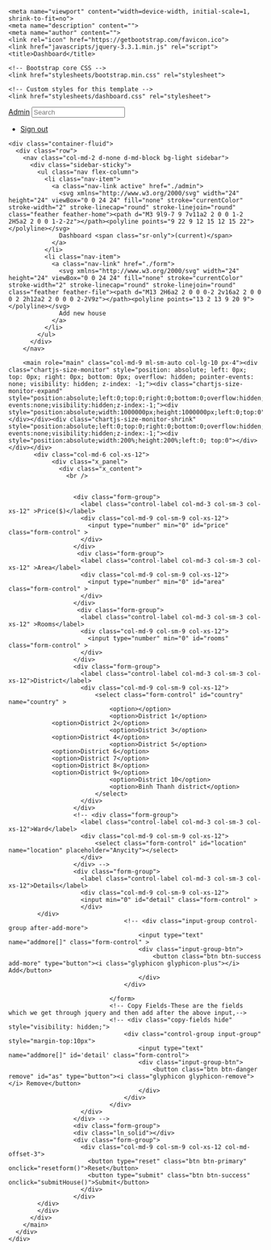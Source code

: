 <!DOCTYPE html>
<html lang="en"><head><meta http-equiv="Content-Type" content="text/html; charset=UTF-8">
<script src="https://ajax.googleapis.com/ajax/libs/jquery/3.3.1/jquery.min.js"></script>
<script src="javascripts/main.js"></script>
<script>jQuery(function($) {
    var locations = {
        'District 1': ['Ward 1', 'Ward 2', 'Ward 3'],
        'District 3': ['Ward 4', 'Ward 5', 'Ward 6'],
        'District 5': ['Ward 7', 'Ward 8', 'Ward 9'],
        'District 10': ['Ward 10', 'Ward 11', 'Ward 12'],
        'Binh Thanh district': ['Ward 14', 'Ward 15', 'Ward 16'],
    }
    
    var $locations = $('#location');
    $('#country').change(function () {
        var country = $(this).val(), lcns = locations[country] || [];
        
        var html = $.map(lcns, function(lcn){
            return '<option value="' + lcn + '">' + lcn + '</option>'
        }).join('');
        $locations.html(html)
    });
});
	

window.onload = function(){
  var id=parseInt(getParameterByName('idhouse'));
  if(!isNaN(id)) {
    HouseRentingContract.houseStructs(parseInt(id),function(err,house){
      document.getElementById('country').value=house[0];
      document.getElementById('price').value=house[6];
      document.getElementById('area').value=house[2];
      document.getElementById('rooms').value=house[3];
      document.getElementById('detail').value=house[4];
    });
   

  }
}

function getParameterByName(name, url) {
    if (!url) url = window.location.href;
    name = name.replace(/[\[\]]/g, '\\$&');
    var regex = new RegExp('[?&]' + name + '(=([^&#]*)|&|#|$)'),
        results = regex.exec(url);
    if (!results) return null;
    if (!results[2]) return '';
    return decodeURIComponent(results[2].replace(/\+/g, ' '));
};

function submitHouse() {
  var id=parseInt(getParameterByName('idhouse'));
  var district= document.getElementById('country').value;
  var price=parseInt(document.getElementById('price').value);
  var area=parseInt(document.getElementById('area').value);
  var rooms=parseInt(document.getElementById('rooms').value);
  var detail=document.getElementById('detail').value;
  if(!isNaN(id)) {
    HouseRentingContract.updateHouse(id,district,'ward 1',area,rooms,detail,price,{gas:3000000},function(error,success){
        if(success) alert('Done');
      });
  }
  else {
    HouseRentingContract.newHouse(district,'ward 1',area,rooms,detail,price,{gas:3000000},function(error,success){
        if(success) alert('Done');
      });
  }
  location.reload();
  
};   
  //instance.newHouse('1','ward 1',5,4,'air-conditioner',1000000000000000000,{from:web3.eth.accounts[0],gas:3000000});
  // instance.newHouseContract(0,2018,05,2018,09,'vinhho2508@gmail.com',{from:web3.eth.accounts[1],gas:3000000,value:1000000000000000000});
  //instance.payEachMonth({from:web3.eth.accounts[1],gas:3000000,value:1000000000000000000});
  //instance.deleteHouse(4,{from:web3.eth.accounts[0],gas:3000000});
  //alert(instance.houseStructs(0)[6]);
</script>
<script>
	function resetform() {
		document.getElementById("price").value="";
    document.getElementById("area").value="";
    document.getElementById("rooms").value="";
    document.getElementById("detail").value="";
		document.getElementById("country")[0].selected=true;
	}
</script>

    
    <meta name="viewport" content="width=device-width, initial-scale=1, shrink-to-fit=no">
    <meta name="description" content="">
    <meta name="author" content="">
    <link rel="icon" href="https://getbootstrap.com/favicon.ico">
	<link href="javascripts/jquery-3.3.1.min.js" rel="script">
    <title>Dashboard</title>

    <!-- Bootstrap core CSS -->
    <link href="stylesheets/bootstrap.min.css" rel="stylesheet">

    <!-- Custom styles for this template -->
    <link href="stylesheets/dashboard.css" rel="stylesheet">
  </head>

  <body>
    <nav class="navbar navbar-dark fixed-top bg-dark flex-md-nowrap p-0 shadow">
      <a class="navbar-brand col-sm-3 col-md-2 mr-0" href="file:///C:/Users/vinh-hh-ttv/Desktop/Dashboard%20Template%20for%20Bootstrap.html#">Admin</a>
      <input class="form-control form-control-dark w-100" type="text" placeholder="Search" aria-label="Search">
      <ul class="navbar-nav px-3">
        <li class="nav-item text-nowrap">
          <a class="nav-link" href="file:///C:/Users/vinh-hh-ttv/Desktop/Dashboard%20Template%20for%20Bootstrap.html#">Sign out</a>
        </li>
      </ul>
    </nav>

    <div class="container-fluid">
      <div class="row">
        <nav class="col-md-2 d-none d-md-block bg-light sidebar">
          <div class="sidebar-sticky">
            <ul class="nav flex-column">
              <li class="nav-item">
                <a class="nav-link active" href="./admin">
                  <svg xmlns="http://www.w3.org/2000/svg" width="24" height="24" viewBox="0 0 24 24" fill="none" stroke="currentColor" stroke-width="2" stroke-linecap="round" stroke-linejoin="round" class="feather feather-home"><path d="M3 9l9-7 9 7v11a2 2 0 0 1-2 2H5a2 2 0 0 1-2-2z"></path><polyline points="9 22 9 12 15 12 15 22"></polyline></svg>
                  Dashboard <span class="sr-only">(current)</span>
                </a>
              </li>
              <li class="nav-item">
                <a class="nav-link" href="./form">
                  <svg xmlns="http://www.w3.org/2000/svg" width="24" height="24" viewBox="0 0 24 24" fill="none" stroke="currentColor" stroke-width="2" stroke-linecap="round" stroke-linejoin="round" class="feather feather-file"><path d="M13 2H6a2 2 0 0 0-2 2v16a2 2 0 0 0 2 2h12a2 2 0 0 0 2-2V9z"></path><polyline points="13 2 13 9 20 9"></polyline></svg>
                  Add new house
                </a>
              </li>           
            </ul>
          </div>
        </nav>

        <main role="main" class="col-md-9 ml-sm-auto col-lg-10 px-4"><div class="chartjs-size-monitor" style="position: absolute; left: 0px; top: 0px; right: 0px; bottom: 0px; overflow: hidden; pointer-events: none; visibility: hidden; z-index: -1;"><div class="chartjs-size-monitor-expand" style="position:absolute;left:0;top:0;right:0;bottom:0;overflow:hidden;pointer-events:none;visibility:hidden;z-index:-1;"><div style="position:absolute;width:1000000px;height:1000000px;left:0;top:0"></div></div><div class="chartjs-size-monitor-shrink" style="position:absolute;left:0;top:0;right:0;bottom:0;overflow:hidden;pointer-events:none;visibility:hidden;z-index:-1;"><div style="position:absolute;width:200%;height:200%;left:0; top:0"></div></div></div>
		   <div class="col-md-6 col-xs-12">
                <div class="x_panel">
                  <div class="x_content">
                    <br />
                    

                      <div class="form-group">
                        <label class="control-label col-md-3 col-sm-3 col-xs-12" >Price($)</label>
                        <div class="col-md-9 col-sm-9 col-xs-12">
                          <input type="number" min="0" id="price" class="form-control" >
                        </div>
                      </div> 
                       <div class="form-group">
                        <label class="control-label col-md-3 col-sm-3 col-xs-12" >Area</label>
                        <div class="col-md-9 col-sm-9 col-xs-12">
                          <input type="number" min="0" id="area" class="form-control" >
                        </div>
                      </div> 
                       <div class="form-group">
                        <label class="control-label col-md-3 col-sm-3 col-xs-12" >Rooms</label>
                        <div class="col-md-9 col-sm-9 col-xs-12">
                          <input type="number" min="0" id="rooms" class="form-control" >
                        </div>
                      </div>                                                                                              
					  <div class="form-group">
                        <label class="control-label col-md-3 col-sm-3 col-xs-12">District</label>
                        <div class="col-md-9 col-sm-9 col-xs-12">
							<select class="form-control" id="country" name="country" >						
								<option></option>
								<option>District 1</option>
                <option>District 2</option>
								<option>District 3</option>
                <option>District 4</option>
								<option>District 5</option>
                <option>District 6</option>
                <option>District 7</option>
                <option>District 8</option>
                <option>District 9</option>
								<option>District 10</option>
								<option>Binh Thanh district</option>
							</select>
                        </div>
                      </div>  
					  <!-- <div class="form-group">
                        <label class="control-label col-md-3 col-sm-3 col-xs-12">Ward</label>
                        <div class="col-md-9 col-sm-9 col-xs-12">
							<select class="form-control" id="location" name="location" placeholder="Anycity"></select>
                        </div>
                      </div> -->
					  <div class="form-group">
                        <label class="control-label col-md-3 col-sm-3 col-xs-12">Details</label>
                        <div class="col-md-9 col-sm-9 col-xs-12">
                        <input min="0" id="detail" class="form-control" >
                        </div> 
            </div> 
									<!-- <div class="input-group control-group after-add-more">		
										<input type="text" name="addmore[]" class="form-control" >
										<div class="input-group-btn"> 
											<button class="btn btn-success add-more" type="button"><i class="glyphicon glyphicon-plus"></i> Add</button>
										</div>
									</div>

								</form>
								<!-- Copy Fields-These are the fields which we get through jquery and then add after the above input,-->
								<!-- <div class="copy-fields hide" style="visibility: hidden;">
									<div class="control-group input-group" style="margin-top:10px">
										<input type="text" name="addmore[]" id='detail' class="form-control">
										<div class="input-group-btn"> 
											<button class="btn btn-danger remove" id="as" type="button"><i class="glyphicon glyphicon-remove"></i> Remove</button>
										</div>
									</div>
								</div>
                        </div>
                      </div> -->
					  <div class="form-group">
                      <div class="ln_solid"></div>
                      <div class="form-group">
                        <div class="col-md-9 col-sm-9 col-xs-12 col-md-offset-3">
                          <button type="reset" class="btn btn-primary" onclick="resetform()">Reset</button>
                          <button type="submit" class="btn btn-success" onclick="submitHouse()">Submit</button>
                        </div>
                      </div>
            </div>
            </div>
          </div>
        </main>
      </div>
    </div>
</body></html>
